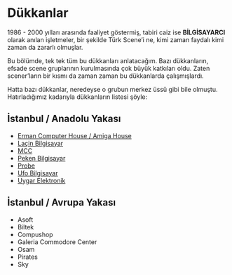 # Dükkanlar

1986 - 2000 yılları arasında faaliyet göstermiş, tabiri caiz ise
**BİLGİSAYARCI** olarak anılan işletmeler, bir şekilde Türk Scene’i ne,
kimi zaman faydalı kimi zaman da zararlı olmuşlar.

Bu bölümde, tek tek tüm bu dükkanları anlatacağım. Bazı dükkanların,
efsade scene gruplarının kurulmasında çok büyük katkıları oldu. Zaten
scener’ların bir kısmı da zaman zaman bu dükkanlarda çalışmışlardı.

Hatta bazı dükkanlar, neredeyse o grubun merkez üssü gibi bile olmuştu.
Hatırladığımız kadarıyla dükkanların listesi şöyle:

## İstanbul / Anadolu Yakası

* [Erman Computer House / Amiga House](dukkanlar/erman_computer_house.md)
* [Laçin Bilgisayar](dukkanlar/lacin_bilgisayar.md)
* [MCC](dukkanlar/mcc.md)
* [Peken Bilgisayar](dukkanlar/peken_bilgisayar.md)
* [Probe](dukkanlar/probe.md)
* [Ufo Bilgisayar](dukkanlar/ufo_bilgisayar.md)
* [Uygar Elektronik](dukkanlar/uygar_elektronik.md)

## İstanbul / Avrupa Yakası

* Asoft
* Biltek
* Compushop
* Galeria Commodore Center
* Osam
* Pirates
* Sky
